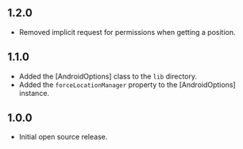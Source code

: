 ## 1.2.0

- Removed implicit request for permissions when getting a position.

## 1.1.0

- Added the [AndroidOptions] class to the `lib` directory.
- Added the `forceLocationManager` property to the [AndroidOptions] instance.

## 1.0.0

- Initial open source release.


